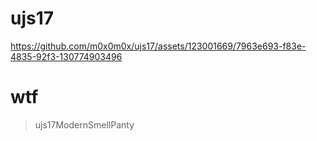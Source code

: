 # ujs17

https://github.com/m0x0m0x/ujs17/assets/123001669/7963e693-f83e-4835-92f3-130774903496

# wtf

> ujs17ModernSmellPanty
